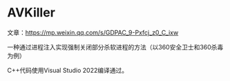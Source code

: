 # AVKiller

文章：https://mp.weixin.qq.com/s/GDPAC_9-Pxfcj_z0_C_ixw

一种通过进程注入实现强制关闭部分杀软进程的方法（以360安全卫士和360杀毒为例）

C++代码使用Visual Studio 2022编译通过。
